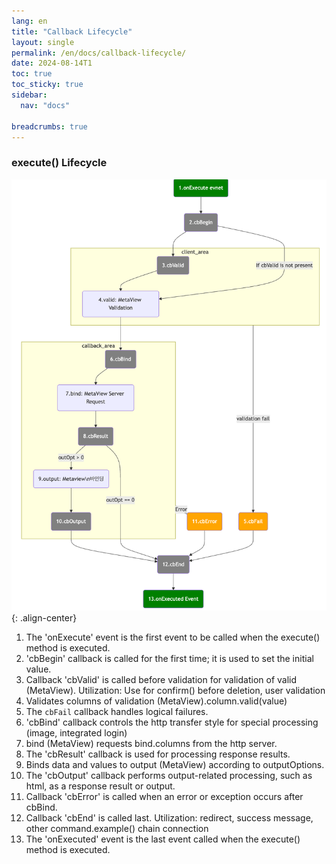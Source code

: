 ```yaml
---
lang: en
title: "Callback Lifecycle"
layout: single
permalink: /en/docs/callback-lifecycle/
date: 2024-08-14T1
toc: true
toc_sticky: true
sidebar:
  nav: "docs"

breadcrumbs: true
---
```


### execute() Lifecycle

![image-center](/assets/images/cb-diagram-2024-08-16-010115.png){: .align-center}


1. The 'onExecute' event is the first event to be called when the execute() method is executed.
2. 'cbBegin' callback is called for the first time; it is used to set the initial value.
3. Callback 'cbValid' is called before validation for validation of valid (MetaView). 
   Utilization: Use for confirm() before deletion, user validation
4. Validates columns of validation (MetaView).column.valid(value)
5. The `cbFail` callback handles logical failures.
6. 'cbBind' callback controls the http transfer style for special processing (image, integrated login)
7. bind (MetaView) requests bind.columns from the http server.
8. The 'cbResult' callback is used for processing response results.
9. Binds data and values to output (MetaView) according to outputOptions.
10. The 'cbOutput' callback performs output-related processing, such as html, as a response result or output.
11. Callback 'cbError' is called when an error or exception occurs after cbBind.
12. Callback 'cbEnd' is called last.
    Utilization: redirect, success message, other command.example() chain connection
13. The 'onExecuted' event is the last event called when the execute() method is executed.
